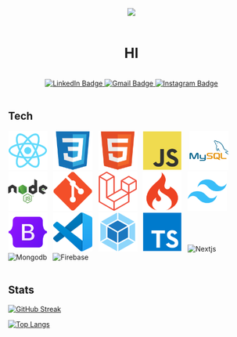 
<div id="header" align="center">
  <img src="https://media.giphy.com/media/v1.Y2lkPTc5MGI3NjExeWdmMXFxOHFldm9rN3ZpcnZoa3hvY2p4cDBkMzVhdTU4OTNxemVyaiZlcD12MV9pbnRlcm5hbF9naWZfYnlfaWQmY3Q9Zw/D35fOVm9gSQ91icJeR/giphy-downsized-large.gif" width="400"/>
</div>

<br/>

<h1 align="center">
  	HI
</h1>

<br/>

<div id="badges" align="center">
  <a href="https://www.linkedin.com/in/nazlahevin">
    <img src="https://img.shields.io/badge/LinkedIn-blue?style=for-the-badge&logo=linkedin&logoColor=white" alt="LinkedIn Badge"/>
  </a>
  <a href="mailto:nazlahevinbusiness@gmail.com?subject=Interest&body=Hello, I'm interested in working with you">
    <img src="https://img.shields.io/badge/Gmail-red?style=for-the-badge&logo=gmail&logoColor=white" alt="Gmail Badge"/>
  </a>
  <a href="https://www.instagram.com/master.website_">
    <img src="https://img.shields.io/badge/Instagram-pink?style=for-the-badge&logo=instagram&logoColor=black" alt="Instagram Badge"/>
  </a>
</div>

<br/>
<h2 align="left">Tech</h3>
<div>  
  <img src="https://github.com/devicons/devicon/blob/master/icons/react/react-original.svg" title="React" alt="React" width="80" height="80"/>&nbsp;&nbsp;  
  <img src="https://github.com/devicons/devicon/blob/master/icons/css3/css3-original.svg"  title="CSS3" alt="CSS" width="80" height="80"/>&nbsp;&nbsp;  
  <img src="https://github.com/devicons/devicon/blob/master/icons/html5/html5-original.svg" title="HTML5" alt="HTML" width="80" height="80"/>&nbsp;&nbsp;  
  <img src="https://github.com/devicons/devicon/blob/master/icons/javascript/javascript-original.svg" title="JavaScript" alt="JavaScript" width="80" height="80"/>&nbsp; &nbsp;     
  <img src="https://github.com/devicons/devicon/blob/master/icons/mysql/mysql-original-wordmark.svg" title="MySQL"  alt="MySQL" width="80" height="80"/>&nbsp;&nbsp;  
  <img src="https://github.com/devicons/devicon/blob/master/icons/nodejs/nodejs-original-wordmark.svg" title="NodeJS" alt="NodeJS" width="80" height="80"/>&nbsp;&nbsp;  
  <img src="https://github.com/devicons/devicon/blob/master/icons/git/git-plain.svg" title="Git" **alt="Git" width="80" height="80"/>&nbsp;&nbsp;    
  <img src="https://github.com/devicons/devicon/blob/master/icons/laravel/laravel-original.svg" title="Laravel" alt="Laravel" width="80" height="80"/>&nbsp;&nbsp;
  <img src="https://github.com/devicons/devicon/blob/master/icons/codeigniter/codeigniter-plain.svg" title="Codeigniter" alt="Codeigniter" width="80" height="80"/>&nbsp;&nbsp;
  <img src="https://github.com/devicons/devicon/blob/master/icons/tailwindcss/tailwindcss-original.svg" title="Tailwindcss" alt="Tailwindcss" width="80" height="80"/>&nbsp;&nbsp;
  <img src="https://github.com/devicons/devicon/blob/master/icons/bootstrap/bootstrap-original.svg" title="Bootstrap" alt="Bootstrap" width="80" height="80"/>&nbsp;&nbsp;
  <img src="https://github.com/devicons/devicon/blob/master/icons/vscode/vscode-original.svg" title="Visual Studio Code" alt="Visual Studio Code" width="80" height="80"/>&nbsp;&nbsp;
  <img src="https://github.com/devicons/devicon/blob/master/icons/webpack/webpack-original.svg" title="Webpack" alt="Webpack" width="80" height="80"/>&nbsp;&nbsp;
  <img src="https://github.com/devicons/devicon/blob/master/icons/typescript/typescript-original.svg" title="Typescript" alt="Typescript" width="80" height="80"/>&nbsp;&nbsp;
  <img src="https://cdn.jsdelivr.net/gh/devicons/devicon@latest/icons/nextjs/nextjs-original.svg" title="Nextjs" alt="Nextjs" width="80" height="80" />&nbsp;&nbsp;
  <img src="https://cdn.jsdelivr.net/gh/devicons/devicon@latest/icons/mongodb/mongodb-original.svg" title="Mongodb" alt="Mongodb" width="80" height="80" />&nbsp;&nbsp;          
  <img src="https://cdn.jsdelivr.net/gh/devicons/devicon@latest/icons/firebase/firebase-original.svg" title="Firebase" alt="Firebase" width="80" height="80" />&nbsp;&nbsp;
</div>

<br/>

## Stats
  [![GitHub Streak](https://streak-stats.demolab.com?user=nazladiohevin&theme=tokyonight&hide_border=true&border_radius=4.2&date_format=j%20M%5B%20Y%5D&card_width=500)](https://git.io/streak-stats)
  <!-- ![Anurag's GitHub stats](https://github-readme-stats.vercel.app/api?username=nazladiohevin&show_icons=true&theme=tokyonight&hide_border=true)  -->
  [![Top Langs](https://github-readme-stats.vercel.app/api/top-langs/?username=nazladiohevin&layout=compact&theme=tokyonight&hide_border=true)](https://github.com/nazladiohevin/github-readme-stats)

<!--
**nazladiohevin/nazladiohevin** is a ✨ _special_ ✨ repository because its `README.md` (this file) appears on your GitHub profile.

Here are some ideas to get you started:

- 🔭 I’m currently working on ...
- 🌱 I’m currently learning ...
- 👯 I’m looking to collaborate on ...
- 🤔 I’m looking for help with ...
- 💬 Ask me about ...
- 📫 How to reach me: ...
- 😄 Pronouns: ...
- ⚡ Fun fact: ...
-->
